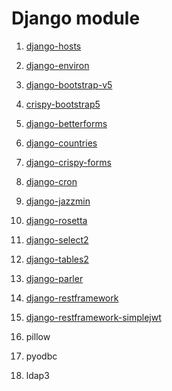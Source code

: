 # Django module

1. [django-hosts](https://django-hosts.readthedocs.io/en/latest/)


2. [django-environ](https://django-hosts.readthedocs.io/en/latest/)
 

3. [django-bootstrap-v5](https://django-bootstrap-v5.readthedocs.io/en/latest/installation.html)

4. [crispy-bootstrap5](https://pypi.org/project/crispy-bootstrap5/)

5. [django-betterforms](https://django-betterforms.readthedocs.io/en/latest/intro.html#installation)

6. [django-countries](https://pypi.org/project/django-countries/)

7. [django-crispy-forms](https://pypi.org/project/crispy-bootstrap5/)

8. [django-cron](https://django-cron.readthedocs.io/en/latest/installation.html)

9. [django-jazzmin](https://django-jazzmin.readthedocs.io/installation/)

10. [django-rosetta](https://django-rosetta.readthedocs.io/installation.html#install-rosetta)

11. [django-select2](https://django-select2.readthedocs.io/en/latest/)

12. [django-tables2](https://django-tables2.readthedocs.io/en/latest/pages/installation.html)

13. [django-parler](https://django-parler.readthedocs.io/en/stable/quickstart.html#installing-django-parler)

14. [django-restframework](https://www.django-rest-framework.org/)

15. [django-restframework-simplejwt](https://django-rest-framework-simplejwt.readthedocs.io/en/latest/getting_started.html#installation)

15. pillow

16. pyodbc

17. ldap3
